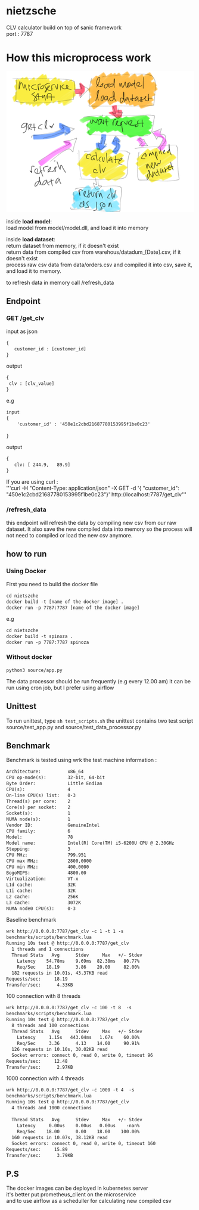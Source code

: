 # nietzsche
CLV calculator build on top of sanic framework<br>
port : 7787

# How this microprocess work
![Process](images/process.png)


inside **load model**:<br>
load model from model/model.dll, and load it into memory

inside **load dataset**:<br>
return dataset from memory, if it doesn't exist<br>
return data from compiled csv from warehous/datadum_[Date].csv, if it doesn't exist<br>
process raw csv data from data/orders.csv and compiled it into csv, save it, and load it to memory.

to refresh data in memory call /refresh_data

## Endpoint


### GET /get_clv
input as json 
```
{
   customer_id : [customer_id]
}
```
output 
```
{
 clv : [clv_value]
}
```
e.g
```
input
{
    'customer_id' : '450e1c2cbd21687780153995f1be0c23'

}
```
output
```
{
   clv: [​ ​244.9,​ ​ ​ ​89.9]
}
```
If you are using curl : <br>
'''curl -H "Content-Type: application/json" -X GET -d '{ "customer_id": "450e1c2cbd21687780153995f1be0c23"}' http://localhost:7787/get_clv'''

### /refresh_data

this endpoint will refresh the data by compiling new csv from our raw dataset.
It also save the new compiled data into memory so the process will not need to compiled or load the new csv anymore.


## how to run 

### Using Docker

First you need to build the docker file
```
cd nietszche
docker build -t [name of the docker image] .
docker run -p 7787:7787 [name of the docker image]
```
e.g
```
cd nietszche
docker build -t spinoza .
docker run -p 7787:7787 spinoza
```


### Without docker
```
python3 source/app.py
```

The data processor should be run frequently (e.g every 12.00 am) 
it can be run using cron job, but I prefer using airflow



## Unittest

To run unittest, type `sh test_scripts.sh`
the unittest contains two test script source/test_app.py and source/test_data_processor.py

## Benchmark
Benchmark is tested using wrk
the test machine information :
```
Architecture:          x86_64
CPU op-mode(s):        32-bit, 64-bit
Byte Order:            Little Endian
CPU(s):                4
On-line CPU(s) list:   0-3
Thread(s) per core:    2
Core(s) per socket:    2
Socket(s):             1
NUMA node(s):          1
Vendor ID:             GenuineIntel
CPU family:            6
Model:                 78
Model name:            Intel(R) Core(TM) i5-6200U CPU @ 2.30GHz
Stepping:              3
CPU MHz:               799.951
CPU max MHz:           2800,0000
CPU min MHz:           400,0000
BogoMIPS:              4800.00
Virtualization:        VT-x
L1d cache:             32K
L1i cache:             32K
L2 cache:              256K
L3 cache:              3072K
NUMA node0 CPU(s):     0-3
```
Baseline benchmark
```
wrk http://0.0.0.0:7787/get_clv -c 1 -t 1 -s benchmarks/scripts/benchmark.lua 
Running 10s test @ http://0.0.0.0:7787/get_clv
  1 threads and 1 connections
  Thread Stats   Avg      Stdev     Max   +/- Stdev
    Latency    54.78ms    9.69ms  82.38ms   80.77%
    Req/Sec    18.19      3.86    20.00     82.00%
  182 requests in 10.01s, 43.37KB read
Requests/sec:     18.19
Transfer/sec:      4.33KB
```
100 connection with 8 threads
```
wrk http://0.0.0.0:7787/get_clv -c 100 -t 8  -s benchmarks/scripts/benchmark.lua 
Running 10s test @ http://0.0.0.0:7787/get_clv
  8 threads and 100 connections
  Thread Stats   Avg      Stdev     Max   +/- Stdev
    Latency     1.15s   443.04ms   1.67s    60.00%
    Req/Sec     3.36      4.13    14.00     90.91%
  126 requests in 10.10s, 30.02KB read
  Socket errors: connect 0, read 0, write 0, timeout 96
Requests/sec:     12.48
Transfer/sec:      2.97KB
```
1000 connection with 4 threads
```
wrk http://0.0.0.0:7787/get_clv -c 1000 -t 4  -s benchmarks/scripts/benchmark.lua 
Running 10s test @ http://0.0.0.0:7787/get_clv
  4 threads and 1000 connections

  Thread Stats   Avg      Stdev     Max   +/- Stdev
    Latency     0.00us    0.00us   0.00us    -nan%
    Req/Sec    18.00      0.00    18.00    100.00%
  160 requests in 10.07s, 38.12KB read
  Socket errors: connect 0, read 0, write 0, timeout 160
Requests/sec:     15.89
Transfer/sec:      3.79KB
```

## P.S 
The docker images can be deployed in kubernetes server<br>
it's better put prometheus_client on the microservice<br>
and to use airflow as a scheduller for calculating new compiled csv<br>
